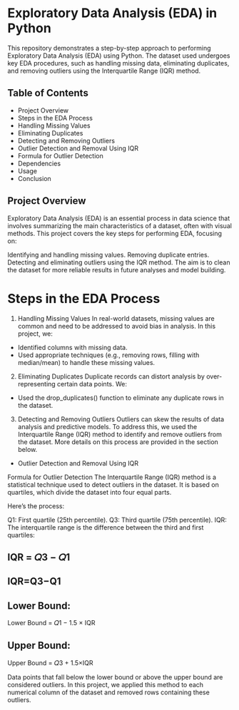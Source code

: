 # Exploratory Data Analysis (EDA) in Python
This repository demonstrates a step-by-step approach to performing Exploratory Data Analysis (EDA) using Python. The dataset used undergoes key EDA procedures, such as handling missing data, eliminating duplicates, and removing outliers using the Interquartile Range (IQR) method.

## Table of Contents
- Project Overview <br>
- Steps in the EDA Process <br>
- Handling Missing Values <br>
- Eliminating Duplicates <br>
- Detecting and Removing Outliers <br>
- Outlier Detection and Removal Using IQR <br>
- Formula for Outlier Detection <br> 
- Dependencies <br>
- Usage <br>
- Conclusion


## Project Overview
Exploratory Data Analysis (EDA) is an essential process in data science that involves summarizing the main characteristics of a dataset, often with visual methods. This project covers the key steps for performing EDA, focusing on:

Identifying and handling missing values.
Removing duplicate entries.
Detecting and eliminating outliers using the IQR method.
The aim is to clean the dataset for more reliable results in future analyses and model building.

# Steps in the EDA Process
1. Handling Missing Values
In real-world datasets, missing values are common and need to be addressed to avoid bias in analysis. In this project, we:

- Identified columns with missing data.
- Used appropriate techniques (e.g., removing rows, filling with median/mean) to handle these missing values.

2. Eliminating Duplicates
Duplicate records can distort analysis by over-representing certain data points. We:

- Used the drop_duplicates() function to eliminate any duplicate rows in the dataset.

3. Detecting and Removing Outliers
Outliers can skew the results of data analysis and predictive models. To address this, we used the Interquartile Range (IQR) method to identify and remove outliers from the dataset. More details on this process are provided in the section below.

- Outlier Detection and Removal Using IQR

Formula for Outlier Detection
The Interquartile Range (IQR) method is a statistical technique used to detect outliers in the dataset. It is based on quartiles, which divide the dataset into four equal parts.

Here’s the process:

Q1: First quartile (25th percentile).
Q3: Third quartile (75th percentile).
IQR: The interquartile range is the difference between the third and first quartiles:
## IQR = 𝑄3 − 𝑄1
## IQR=Q3−Q1
## Lower Bound:
  Lower Bound = 𝑄1 − 1.5 × IQR
## Upper Bound:
  Upper Bound = 𝑄3 + 1.5×IQR

Data points that fall below the lower bound or above the upper bound are considered outliers. In this project, we applied this method to each numerical column of the dataset and removed rows containing these outliers.
